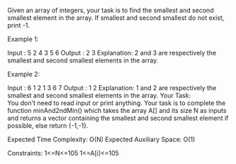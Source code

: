 Given an array of integers, your task is to find the smallest and second smallest element in the array. If smallest and second smallest do not exist, print -1.

Example 1:

Input :
5
2 4 3 5 6
Output :
2 3 
Explanation: 
2 and 3 are respectively the smallest 
and second smallest elements in the array.

Example 2:

Input :
6
1 2 1 3 6 7
Output :
1 2 
Explanation: 
1 and 2 are respectively the smallest 
and second smallest elements in the array.
Your Task:  
You don't need to read input or print anything. Your task is to complete the function minAnd2ndMin() which takes the array A[] and its size N as inputs and returns a vector containing the smallest and second smallest element if possible, else return {-1,-1}.

 

Expected Time Complexity: O(N)
Expected Auxiliary Space: O(1)

 

Constraints:
1<=N<=105
1<=A[i]<=105
